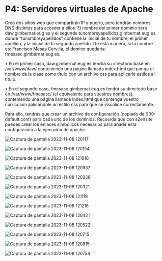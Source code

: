 # P4: Servidores virtuales de Apache #
Crea dos sitios web que compartirán IP y puerto, pero tendrán nombres DNS distintos para acceder a ellos. El nombre del primer dominio será daw.gimbernat.eug.es y el segundo tunombreyapellidos.gimbernat.eug.es, donde “tunombreyapellidos” contiene la inicial de tu nombre, el primer apellido, y la inicial de tu segundo apellido. De esta manera, si tu nombre es: Francisco Mesas Cervilla, el domino quedaría: fmesasc.gimbernat.eug.es.

• En el primer caso, daw.gimbernat.eug.es tendrá su directorio base en /var/www/daw/ conteniendo una página llamada index.html que ponga el nombre de la clase como título con un archivo css para aplicarle estilos al título.

• En el segundo caso, fmesasc.gimbernat.eug.es tendrá su directorio base en /var/www/fmesasc/ (el equivalente para vuestros nombres), conteniendo una página llamada index.html que contenga vuestro currículum aplicándole un estilo css para que se visualice correctamente.

Para ello, tendrás que crear un archivo de configuración (copiado de 000-default.conf) para cada uno de los dominios. Recuerda que con a2ensite puedes crear los enlaces simbólicos necesarios para añadir esta configuración a la ejecución de apache.

![Captura de pantalla 2023-11-08 120117](https://github.com/miquelnicolas/despliegue-de-aplicaciones-web/assets/144775437/128b12fb-b5d6-4a14-af2a-38a1ee43a895)

![Captura de pantalla 2023-11-08 120154](https://github.com/miquelnicolas/despliegue-de-aplicaciones-web/assets/144775437/e1958bfe-5a00-4ece-8c40-52100d28b8db)

![Captura de pantalla 2023-11-08 121018](https://github.com/miquelnicolas/despliegue-de-aplicaciones-web/assets/144775437/a4611e4a-d001-49b3-b38b-00d03c80ff7a)

![Captura de pantalla 2023-11-08 120937](https://github.com/miquelnicolas/despliegue-de-aplicaciones-web/assets/144775437/19a019f6-679f-463c-99eb-7b0a1b52c6d0)

![Captura de pantalla 2023-11-08 120238](https://github.com/miquelnicolas/despliegue-de-aplicaciones-web/assets/144775437/7c18b8be-7287-4180-9bb7-b36790ff1851)

![Captura de pantalla 2023-11-08 120321](https://github.com/miquelnicolas/despliegue-de-aplicaciones-web/assets/144775437/d2b3c1b1-0145-46e1-9cfd-0e848d377433)

![Captura de pantalla 2023-11-08 121119](https://github.com/miquelnicolas/despliegue-de-aplicaciones-web/assets/144775437/26fe21e8-b45e-43fc-8eef-45c8c4da667d)

![Captura de pantalla 2023-11-08 121216](https://github.com/miquelnicolas/despliegue-de-aplicaciones-web/assets/144775437/e4885da4-e6ec-4d49-8cbb-94d3d2bd023f)

![Captura de pantalla 2023-11-08 120421](https://github.com/miquelnicolas/despliegue-de-aplicaciones-web/assets/144775437/939f6e5b-8cb0-4973-bd55-4409efdb8174)

![Captura de pantalla 2023-11-08 120522](https://github.com/miquelnicolas/despliegue-de-aplicaciones-web/assets/144775437/0122dbfd-c96d-434c-8cbe-cabe5254fa56)

![Captura de pantalla 2023-11-08 120715](https://github.com/miquelnicolas/despliegue-de-aplicaciones-web/assets/144775437/e148ef10-5cf3-4375-900a-fa537e233c72)

![Captura de pantalla 2023-11-08 120815](https://github.com/miquelnicolas/despliegue-de-aplicaciones-web/assets/144775437/23f1cbf8-7ccc-47ba-b483-eda710bc9060)

![Captura de pantalla 2023-11-08 120758](https://github.com/miquelnicolas/despliegue-de-aplicaciones-web/assets/144775437/4ee45c26-e9a0-43ee-bde2-97cf049dfd58)
